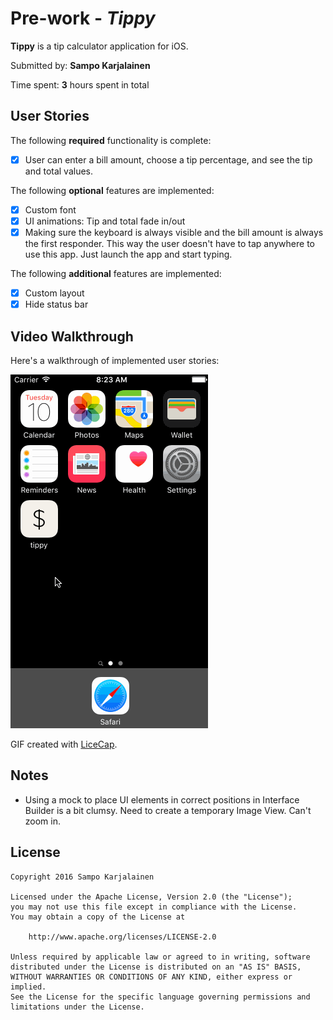 # Pre-work - *Tippy*

**Tippy** is a tip calculator application for iOS.

Submitted by: **Sampo Karjalainen**

Time spent: **3** hours spent in total

## User Stories

The following **required** functionality is complete:
* [X] User can enter a bill amount, choose a tip percentage, and see the tip and total values.

The following **optional** features are implemented:
* [X] Custom font
* [X] UI animations: Tip and total fade in/out
* [X] Making sure the keyboard is always visible and the bill amount is always the first responder. This way the user doesn't have to tap anywhere to use this app. Just launch the app and start typing.

The following **additional** features are implemented:

- [X] Custom layout
- [X] Hide status bar

## Video Walkthrough 

Here's a walkthrough of implemented user stories:

![Screen rec of tippy](tippy.gif)

GIF created with [LiceCap](http://www.cockos.com/licecap/).

## Notes

- Using a mock to place UI elements in correct positions in Interface Builder is a bit clumsy. Need to create a temporary Image View. Can't zoom in.

## License

    Copyright 2016 Sampo Karjalainen

    Licensed under the Apache License, Version 2.0 (the "License");
    you may not use this file except in compliance with the License.
    You may obtain a copy of the License at

        http://www.apache.org/licenses/LICENSE-2.0

    Unless required by applicable law or agreed to in writing, software
    distributed under the License is distributed on an "AS IS" BASIS,
    WITHOUT WARRANTIES OR CONDITIONS OF ANY KIND, either express or implied.
    See the License for the specific language governing permissions and
    limitations under the License.
